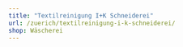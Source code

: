 ```yaml
---
title: "Textilreinigung I+K Schneiderei"
url: /zuerich/textilreinigung-i-k-schneiderei/
shop: Wäscherei
---
```

